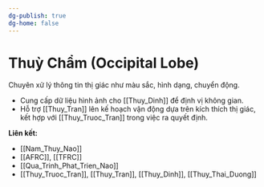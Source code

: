 ```yaml
---
dg-publish: true
dg-home: false
---
```

# Thuỳ Chẩm (Occipital Lobe)

Chuyên xử lý thông tin thị giác như màu sắc, hình dạng, chuyển động.

- Cung cấp dữ liệu hình ảnh cho [[Thuy_Dinh]] để định vị không gian.
- Hỗ trợ [[Thuy_Tran]] lên kế hoạch vận động dựa trên kích thích thị giác, kết hợp với [[Thuy_Truoc_Tran]] trong việc ra quyết định.

**Liên kết:**
- [[Nam_Thuy_Nao]]
- [[AFRC]], [[TFRC]]
- [[Qua_Trinh_Phat_Trien_Nao]]
- [[Thuy_Truoc_Tran]], [[Thuy_Tran]], [[Thuy_Dinh]], [[Thuy_Thai_Duong]]